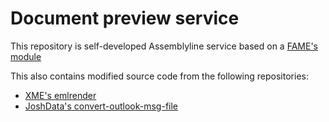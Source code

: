 # Document preview service
This repository is self-developed Assemblyline service based on a [FAME's module](https://github.com/certsocietegenerale/fame_modules/tree/master/processing/document_preview)

This also contains modified source code from the following repositories:
- [XME's emlrender](https://github.com/xme/emlrender)
- [JoshData's convert-outlook-msg-file](https://github.com/JoshData/convert-outlook-msg-file)
